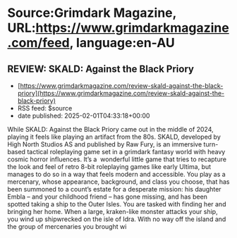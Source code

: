 # Source:Grimdark Magazine, URL:https://www.grimdarkmagazine.com/feed, language:en-AU

## REVIEW: SKALD: Against the Black Priory
 - [https://www.grimdarkmagazine.com/review-skald-against-the-black-priory](https://www.grimdarkmagazine.com/review-skald-against-the-black-priory)
 - RSS feed: $source
 - date published: 2025-02-01T04:33:18+00:00

<p>While SKALD: Against the Black Priory came out in the middle of 2024, playing it feels like playing an artifact from the 80s. SKALD, developed by High North Studios AS and published by Raw Fury, is an immersive turn-based tactical roleplaying game set in a grimdark fantasy world with heavy cosmic horror influences. It’s a  wonderful little game that tries to recapture the look and feel of retro 8-bit roleplaying games like early Ultima, but manages to do so in a way that feels modern and accessible. You play as a mercenary, whose appearance, background, and class you choose, that has been summoned to a count’s estate for a desperate mission: his daughter Embla – and your childhood friend – has gone missing, and has been spotted taking a ship to the Outer Isles. You are tasked with finding her and bringing her home. When a large, kraken-like monster attacks your ship, you wind up shipwrecked on the isle of Idra. With no way off the island and the group of mercenaries you brought wi

